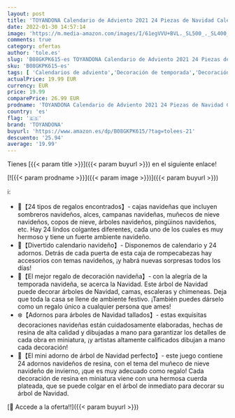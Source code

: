 ```yaml
---
layout: post
title: 'TOYANDONA Calendario de Adviento 2021 24 Piezas de Navidad Calendario de Cuenta Regresiva Decoración Caja de Regalo para Árbol de Navidad Mini Adornos de Navidad de Resina'
date: 2022-01-30 14:57:14
image: 'https://m.media-amazon.com/images/I/61egVVU+BVL._SL500_._SL400_.jpg'
comments: true
category: ofertas
author: 'tole.es'
slug: 'B08GKPK615-es TOYANDONA Calendario de Adviento 2021 24 Piezas de Navidad...'
sku: 'B08GKPK615-es'
tags: [ 'Calendarios de adviento','Decoración de temporada','Decoración del hogar','Hogar y cocina','adviento','navidad','toyandona', ]
actualPrice: 19.99 EUR
currency: EUR
price: 19.99
comparePrice: 26.99 EUR
prodname: 'TOYANDONA Calendario de Adviento 2021 24 Piezas de Navidad Calendario de Cuenta Regresiva Decoración Caja de Regalo para Árbol de Navidad Mini Adornos de Navidad de Resina'
country: 'es'
flag: '🇪🇸'
brand: 'TOYANDONA'
buyurl: 'https://www.amazon.es/dp/B08GKPK615/?tag=tolees-21'
descuento: '25.94'
average: '19.99'
---
```


Tienes [{{< param title >}}]({{< param buyurl >}}) en el siguiente enlace!

[![{{< param prodname >}}]({{< param image >}})]({{< param buyurl >}})

ℹ️:

- 🎁【24 tipos de regalos encontrados】- cajas navideñas que incluyen sombreros navideños, alces, campanas navideñas, muñecos de nieve navideños, copos de nieve, árboles navideños, pingüinos navideños, etc. Hay 24 lindos colgantes diferentes, cada uno de los cuales es muy hermoso y tiene un fuerte ambiente navideño.
- 🎅【Divertido calendario navideño】- Disponemos de calendario y 24 adornos. Detrás de cada puerta de esta caja de rompecabezas hay accesorios con temas navideños, ¡y habrá nuevas sorpresas todos los días!
- 💝【El mejor regalo de decoración navideña】- con la alegría de la temporada navideña, se acerca la Navidad. Este árbol de Navidad puede decorar árboles de Navidad, camas, escaleras y chimeneas. Deja que toda la casa se llene de ambiente festivo. ¡También puedes dárselo como un regalo único a cualquier persona que ames!
- ❄️【Adornos para árboles de Navidad tallados】- estas exquisitas decoraciones navideñas están cuidadosamente elaboradas, hechas de resina de alta calidad y dibujadas a mano para garantizar los detalles de cada obra en miniatura, ¡y artistas altamente calificados dibujan a mano cada decoración!
- 🎄【El mini adorno de árbol de Navidad perfecto】- este juego contiene 24 adornos navideños de resina, con el tema del muñeco de nieve navideño de invierno, ¡que es muy adecuado como regalo! Cada decoración de resina en miniatura viene con una hermosa cuerda plateada, que se puede colgar en el árbol de inmediato para decorar su árbol de Navidad.

[🛒 Accede a la oferta!!]({{< param buyurl >}})
